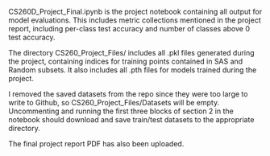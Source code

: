 CS260D_Project_Final.ipynb is the project notebook containing all output for model evaluations. This includes metric collections mentioned in the project report, including per-class test accuracy and number of classes above 0 test accuracy. 

The directory CS260_Project_Files/ includes all .pkl files generated during the project, containing indices for training points contained in SAS and Random subsets. It also includes all .pth files for models trained during the project.

I removed the saved datasets from the repo since they were too large to write to Github, so CS260_Project_Files/Datasets will be empty. Uncommenting and running the first three blocks of section 2 in the notebook should download and save train/test datasets to the appropriate directory. 

The final project report PDF has also been uploaded.
